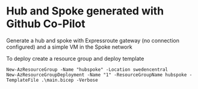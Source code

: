 # Hub and Spoke generated with Github Co-Pilot
Generate a hub and spoke with Expressroute gateway (no connection configured) and a simple VM in the Spoke network

To deploy create a resource group and deploy template
```
New-AzResourceGroup -Name "hubspoke" -Location swedencentral
New-AzResourceGroupDeployment -Name "1" -ResourceGroupName hubspoke -TemplateFile .\main.bicep -Verbose
```

